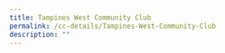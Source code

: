 ```yaml
---
title: Tampines West Community Club
permalink: /cc-details/Tampines-West-Community-Club
description: ""
---
```

